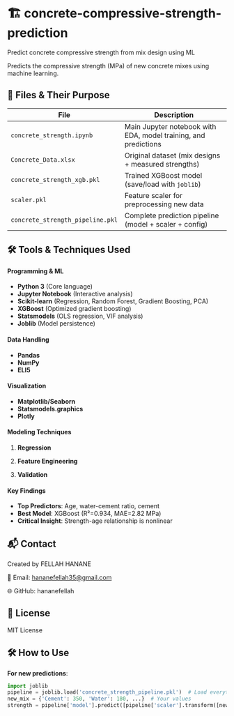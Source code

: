 # 🏗️ concrete-compressive-strength-prediction
Predict concrete compressive strength from mix design using ML

Predicts the compressive strength (MPa) of new concrete mixes using machine learning.

## 📂 Files & Their Purpose
| File | Description |
|------|-------------|
| `concrete_strength.ipynb` | Main Jupyter notebook with EDA, model training, and predictions |
| `Concrete_Data.xlsx` | Original dataset (mix designs + measured strengths) |
| `concrete_strength_xgb.pkl` | Trained XGBoost model (save/load with `joblib`) |
| `scaler.pkl` | Feature scaler for preprocessing new data |
| `concrete_strength_pipeline.pkl` | Complete prediction pipeline (model + scaler + config) |

## 🛠️ Tools & Techniques Used

#### **Programming & ML**
- **Python 3** (Core language)
- **Jupyter Notebook** (Interactive analysis)
- **Scikit-learn** (Regression, Random Forest, Gradient Boosting, PCA)
- **XGBoost** (Optimized gradient boosting)
- **Statsmodels** (OLS regression, VIF analysis)
- **Joblib** (Model persistence)

#### **Data Handling**
- **Pandas** 
- **NumPy**
- **ELI5** 

#### **Visualization**
- **Matplotlib/Seaborn**
- **Statsmodels.graphics** 
- **Plotly**

#### **Modeling Techniques**
1. **Regression**

2. **Feature Engineering**

3. **Validation**

#### **Key Findings**
- **Top Predictors**: Age, water-cement ratio, cement  
- **Best Model**: XGBoost (R²=0.934, MAE=2.82 MPa)  
- **Critical Insight**: Strength-age relationship is nonlinear

## 📬 Contact  
Created by FELLAH HANANE

📧 Email: hananefellah35@gmail.com

🌐 GitHub: hananefellah

## 📄 License  
MIT License  

## 🛠️ How to Use
**For new predictions**:

```python
import joblib
pipeline = joblib.load('concrete_strength_pipeline.pkl')  # Load everything
new_mix = {'Cement': 350, 'Water': 180, ...}  # Your values
strength = pipeline['model'].predict([pipeline['scaler'].transform([new_mix])])
